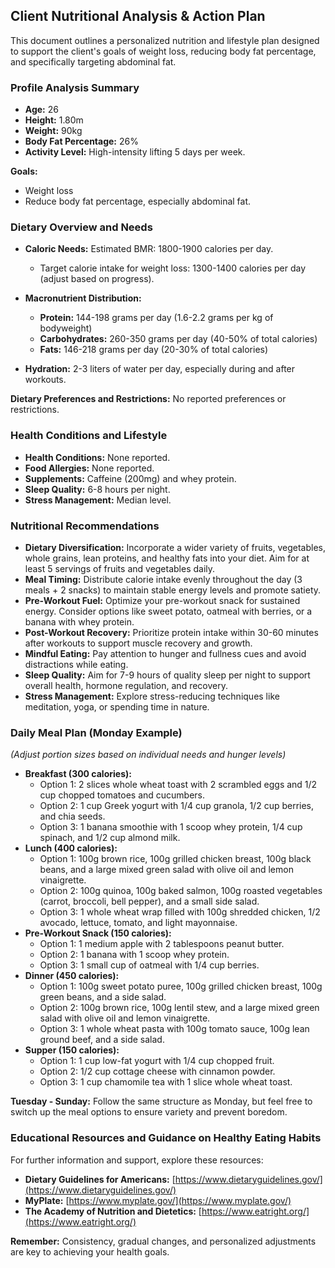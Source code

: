 ##  Client Nutritional Analysis & Action Plan

This document outlines a personalized nutrition and lifestyle plan designed to support the client's goals of weight loss, reducing body fat percentage, and specifically targeting abdominal fat.

### Profile Analysis Summary

* **Age:** 26
* **Height:** 1.80m
* **Weight:** 90kg
* **Body Fat Percentage:** 26%
* **Activity Level:**  High-intensity lifting 5 days per week.

**Goals:** 
* Weight loss
* Reduce body fat percentage, especially abdominal fat.

### Dietary Overview and Needs

* **Caloric Needs:**  Estimated BMR: 1800-1900 calories per day.
    * Target calorie intake for weight loss: 1300-1400 calories per day (adjust based on progress).
* **Macronutrient Distribution:**
    * **Protein:** 144-198 grams per day (1.6-2.2 grams per kg of bodyweight)
    * **Carbohydrates:** 260-350 grams per day (40-50% of total calories)
    * **Fats:** 146-218 grams per day (20-30% of total calories)

* **Hydration:**  2-3 liters of water per day, especially during and after workouts.

**Dietary Preferences and Restrictions:** No reported preferences or restrictions.

### Health Conditions and Lifestyle

* **Health Conditions:** None reported.
* **Food Allergies:** None reported.
* **Supplements:** Caffeine (200mg) and whey protein.
* **Sleep Quality:** 6-8 hours per night.
* **Stress Management:**  Median level.

### Nutritional Recommendations

* **Dietary Diversification:** Incorporate a wider variety of fruits, vegetables, whole grains, lean proteins, and healthy fats into your diet. Aim for at least 5 servings of fruits and vegetables daily.
* **Meal Timing:** Distribute calorie intake evenly throughout the day (3 meals + 2 snacks) to maintain stable energy levels and promote satiety.
* **Pre-Workout Fuel:** Optimize your pre-workout snack for sustained energy. Consider options like sweet potato, oatmeal with berries, or a banana with whey protein.
* **Post-Workout Recovery:** Prioritize protein intake within 30-60 minutes after workouts to support muscle recovery and growth.
* **Mindful Eating:** Pay attention to hunger and fullness cues and avoid distractions while eating.
* **Sleep Quality:** Aim for 7-9 hours of quality sleep per night to support overall health, hormone regulation, and recovery.
* **Stress Management:** Explore stress-reducing techniques like meditation, yoga, or spending time in nature.

### Daily Meal Plan (Monday Example)

*(Adjust portion sizes based on individual needs and hunger levels)*

* **Breakfast (300 calories):**
    * Option 1: 2 slices whole wheat toast with 2 scrambled eggs and 1/2 cup chopped tomatoes and cucumbers.
    * Option 2: 1 cup Greek yogurt with 1/4 cup granola, 1/2 cup berries, and chia seeds.
    * Option 3: 1 banana smoothie with 1 scoop whey protein, 1/4 cup spinach, and 1/2 cup almond milk.
* **Lunch (400 calories):**
    * Option 1:  100g brown rice, 100g grilled chicken breast, 100g black beans, and a large mixed green salad with olive oil and lemon vinaigrette.
    * Option 2: 100g quinoa, 100g baked salmon, 100g roasted vegetables (carrot, broccoli, bell pepper), and a small side salad.
    * Option 3: 1 whole wheat wrap filled with 100g shredded chicken, 1/2 avocado, lettuce, tomato, and light mayonnaise.
* **Pre-Workout Snack (150 calories):**
    * Option 1: 1 medium apple with 2 tablespoons peanut butter.
    * Option 2: 1 banana with 1 scoop whey protein.
    * Option 3: 1 small cup of oatmeal with 1/4 cup berries.
* **Dinner (450 calories):**
    * Option 1: 100g sweet potato puree, 100g grilled chicken breast, 100g green beans, and a side salad.
    * Option 2: 100g brown rice, 100g lentil stew, and a large mixed green salad with olive oil and lemon vinaigrette.
    * Option 3: 1 whole wheat pasta with 100g tomato sauce, 100g lean ground beef, and a side salad.
* **Supper (150 calories):**
    * Option 1: 1 cup low-fat yogurt with 1/4 cup chopped fruit.
    * Option 2: 1/2 cup cottage cheese with cinnamon powder.
    * Option 3: 1 cup chamomile tea with 1 slice whole wheat toast.

 **Tuesday - Sunday:**  Follow the same structure as Monday, but feel free to switch up the meal options to ensure variety and prevent boredom.


### Educational Resources and Guidance on Healthy Eating Habits

For further information and support, explore these resources:
* **Dietary Guidelines for Americans:** [https://www.dietaryguidelines.gov/](https://www.dietaryguidelines.gov/)
* **MyPlate:** [https://www.myplate.gov/](https://www.myplate.gov/)
* **The Academy of Nutrition and Dietetics:** [https://www.eatright.org/](https://www.eatright.org/)


**Remember:** Consistency, gradual changes, and personalized adjustments are key to achieving your health goals.